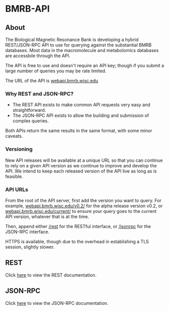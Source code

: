 # BMRB-API

## About

The Biological Magnetic Resonance Bank is developing a hybrid REST/JSON-RPC
API to use for querying against the substantial BMRB databases. Most data in the
macromolecule and metabolomics databases are accessbile through the API.

The API is free to use and doesn't require an API key; though if you submit a
large number of queries you may be rate limited.

The URL of the API is [webapi.bmrb.wisc.edu](http://webapi.bmrb.wisc.edu/)

### Why REST and JSON-RPC?

* The REST API exists to make common API requests very easy and straightforward.
* The JSON-RPC API exists to allow the building and submission of complex
queries.

Both APIs return the same results in the same format, with some minor caveats.

### Versioning

New API releases will be available at a unique URL so that you can continue to
rely on a given API version as we continue to improve and develop the API.
We intend to keep each released version of the API live as long as is feasible.

### API URLs

From the root of the API server, first add the version you want to query. For
example, [webapi.bmrb.wisc.edu/v0.2/](http://webapi.bmrb.wisc.edu/v0.2/) for the
alpha release version v0.2, or
[webapi.bmrb.wisc.edu/current/](http://webapi.bmrb.wisc.edu/current/)
to ensure your query goes to the current API version, whatever that is at the
time.

Then, append either [/rest](http://webapi.bmrb.wisc.edu/current/rest) for the
RESTful interface, or [/jsonrpc](http://webapi.bmrb.wisc.edu/current/jsonrpc)
for the JSON-RPC interface.

HTTPS is available, though due to the overhead in establishing a TLS session,
slightly slower.

## REST

Click [here](documentation/REST.md) to view the REST documentation.

## JSON-RPC

Click [here](documentation/JSONRPC.md) to view the JSON-RPC documentation.
